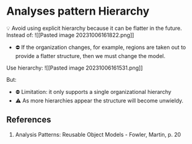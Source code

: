 # Analyses pattern Hierarchy
💡 Avoid using explicit hierarchy because it can be flatter in the future. 
Instead of:
![[Pasted image 20231006161822.png]]

- ⛔ If the organization changes, for example, regions are taken out to provide a flatter structure, then we must change the model.

Use hierarchy:
![[Pasted image 20231006161531.png]]

But: 
- ⛔ Limitation: it only supports a single organizational hierarchy
- ⚠️ As more hierarchies appear the structure will become unwieldy.

## References
1. Analysis Patterns: Reusable Object Models - Fowler, Martin, p. 20
